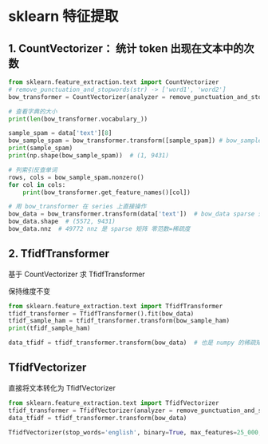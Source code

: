 # sklearn 特征提取

## 1. CountVectorizer： 统计 token 出现在文本中的次数

```python
from sklearn.feature_extraction.text import CountVectorizer
# remove_punctuation_and_stopwords(str) -> ['word1', 'word2']
bow_transformer = CountVectorizer(analyzer = remove_punctuation_and_stopwords).fit(data['text'])

# 查看字典的大小
print(len(bow_transformer.vocabulary_))

sample_spam = data['text'][8]
bow_sample_spam = bow_transformer.transform([sample_spam]) # bow_sample_spam sparse 矩阵
print(sample_spam)
print(np.shape(bow_sample_spam))  # (1, 9431)

# 列索引反查单词
rows, cols = bow_sample_spam.nonzero()
for col in cols: 
    print(bow_transformer.get_feature_names()[col])  

# 用 bow_transformer 在 series 上直接操作
bow_data = bow_transformer.transform(data['text'])  # bow_data sparse 矩阵
bow_data.shape  # (5572, 9431)
bow_data.nnz  # 49772 nnz 是 sparse 矩阵 零范数=稀疏度
```

## 2. TfidfTransformer

基于 CountVectorizer 求 TfidfTransformer

保持维度不变

```python
from sklearn.feature_extraction.text import TfidfTransformer
tfidf_transformer = TfidfTransformer().fit(bow_data)
tfidf_sample_ham = tfidf_transformer.transform(bow_sample_ham)
print(tfidf_sample_ham)

data_tfidf = tfidf_transformer.transform(bow_data)  # 也是 numpy 的稀疏矩阵
```

## TfidfVectorizer

直接将文本转化为 TfidfVectorizer

```python
from sklearn.feature_extraction.text import TfidfVectorizer
tfidf_transformer = TfidfVectorizer(analyzer = remove_punctuation_and_stopwords).fit(data['text'])
data_tfidf = tfidf_transformer.transform(bow_data)
```

```python
TfidfVectorizer(stop_words='english', binary=True, max_features=25_000, analyzer='word')
```


